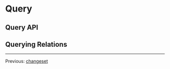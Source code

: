 # Query

## Query API

## Querying Relations

---

<div class="footer-navigation">
<span>Previous: <a href="https://kwrooijen.github.io/gungnir/changeset.html">changeset</a></span>
</div>
